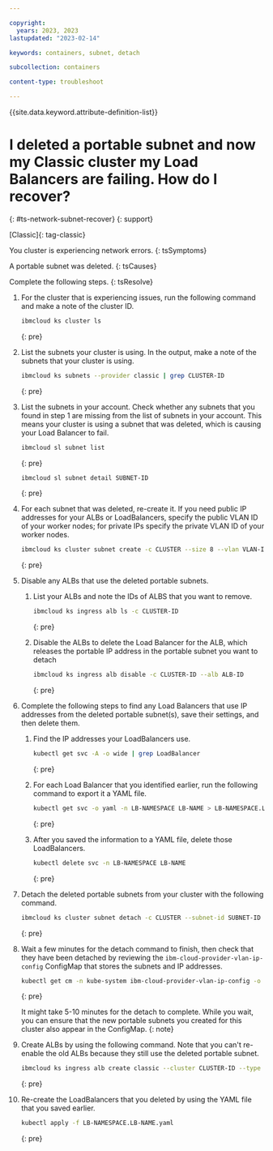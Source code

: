 ```yaml
---

copyright: 
  years: 2023, 2023
lastupdated: "2023-02-14"

keywords: containers, subnet, detach

subcollection: containers

content-type: troubleshoot

---
```


{{site.data.keyword.attribute-definition-list}}


# I deleted a portable subnet and now my Classic cluster my Load Balancers are failing. How do I recover?
{: #ts-network-subnet-recover}
{: support}

[Classic]{: tag-classic}

You cluster is experiencing network errors.
{: tsSymptoms}

A portable subnet was deleted.
{: tsCauses}

Complete the following steps.
{: tsResolve}


1. For the cluster that is experiencing issues, run the following command and make a note of the cluster ID.
    ```sh
    ibmcloud ks cluster ls
    ```
    {: pre}


1. List the subnets your cluster is using. In the output, make a note of the subnets that your cluster is using.
    ```sh
    ibmcloud ks subnets --provider classic | grep CLUSTER-ID
    ```
    {: pre}


1. List the subnets in your account. Check whether any subnets that you found in step 1 are missing from the list of subnets in your account. This means your cluster is using a subnet that was deleted, which is causing your Load Balancer to fail.
    
    ```sh
    ibmcloud sl subnet list
    ```
    {: pre}
    
    ```sh
    ibmcloud sl subnet detail SUBNET-ID
    ```
    {: pre}


1. For each subnet that was deleted, re-create it. If you need public IP addresses for your ALBs or LoadBalancers, specify the public VLAN ID of your worker nodes; for private IPs specify the private VLAN ID of your worker nodes.
    ```sh
    ibmcloud ks cluster subnet create -c CLUSTER --size 8 --vlan VLAN-ID
    ```
    {: pre}



1. Disable any ALBs that use the deleted portable subnets.
    1. List your ALBs and note the IDs of ALBS that you want to remove.
        ```sh
        ibmcloud ks ingress alb ls -c CLUSTER-ID
        ```
        {: pre}
    
    1. Disable the ALBs to delete the Load Balancer for the ALB, which releases the portable IP address in the portable subnet you want to detach
        ```sh
        ibmcloud ks ingress alb disable -c CLUSTER-ID --alb ALB-ID
        ```
        {: pre}

1. Complete the following steps to find any Load Balancers that use IP addresses from the deleted portable subnet(s), save their settings, and then delete them.

    1. Find the IP addresses your LoadBalancers use.
        ```sh
        kubectl get svc -A -o wide | grep LoadBalancer
        ```
        {: pre}
      
    1. For each Load Balancer that you identified earlier, run the following command to export it a YAML file.
        ```sh
        kubectl get svc -o yaml -n LB-NAMESPACE LB-NAME > LB-NAMESPACE.LB-NAME.yaml
        ```
        {: pre}
        
    1. After you saved the information to a YAML file, delete those LoadBalancers.
        ```sh
        kubectl delete svc -n LB-NAMESPACE LB-NAME
        ```
        {: pre}

1. Detach the deleted portable subnets from your cluster with the following command.
    ```sh
    ibmcloud ks cluster subnet detach -c CLUSTER --subnet-id SUBNET-ID
    ```
    {: pre}

1. Wait a few minutes for the detach command to finish, then check that they have been detached by reviewing the `ibm-cloud-provider-vlan-ip-config` ConfigMap that stores the subnets and IP addresses.
    ```sh
    kubectl get cm -n kube-system ibm-cloud-provider-vlan-ip-config -o yaml
    ```
    {: pre}

    It might take 5-10 minutes for the detach to complete. While you wait, you can ensure that the new portable subnets you created for this cluster also appear in the ConfigMap.
    {: note}

1. Create ALBs by using the following command. Note that you can't re-enable the old ALBs because they still use the deleted portable subnet.
    ```sh
    ibmcloud ks ingress alb create classic --cluster CLUSTER-ID --type public|private --zone ZONE --vlan VLAN-ID
    ```
    {: pre}  

1. Re-create the LoadBalancers that you deleted by using the YAML file that you saved earlier.
    ```sh
    kubectl apply -f LB-NAMESPACE.LB-NAME.yaml
    ```
    {: pre}


